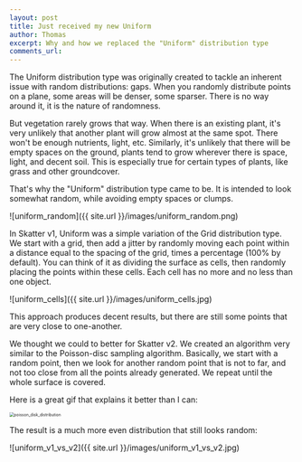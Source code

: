 ```yaml
---
layout: post
title: Just received my new Uniform
author: Thomas
excerpt: Why and how we replaced the "Uniform" distribution type
comments_url: 
---
```




The Uniform distribution type was originally created to tackle an inherent issue with random distributions: gaps.
When you randomly distribute points on a plane, some areas will be denser, some sparser. There is no way around it, it is the nature of randomness.

But vegetation rarely grows that way. When there is an existing plant, it's very unlikely that another plant will grow almost at the same spot. There won't be enough nutrients, light, etc. Similarly, it's unlikely that there will be empty spaces on the ground, plants tend to grow wherever there is space, light, and decent soil. This is especially true for certain types of plants, like grass and other groundcover.

That's why the "Uniform" distribution type came to be. It is intended to look somewhat random, while avoiding empty spaces or clumps.

![uniform_random]({{ site.url }}/images/uniform_random.png)

In Skatter v1, Uniform was a simple variation of the Grid distribution type. We start with a grid, then add a jitter by randomly moving each point within a distance equal to the spacing of the grid, times a percentage (100% by default).
You can think of it as dividing the surface as cells, then randomly placing the points within these cells. Each cell has no more and no less than one object.

![uniform_cells]({{ site.url }}/images/uniform_cells.jpg)

This approach produces decent results, but there are still some points that are very close to one-another.

We thought we could to better for Skatter v2. We created an algorithm very similar to the Poisson-disc sampling algorithm. Basically, we start with a random point, then we look for another random point that is not to far, and not too close from all the points already generated. We repeat until the whole surface is covered.

Here is a great gif that explains it better than I can:

<img src="{{ site.url }}/images/poisson_disk_distribution.gif" alt="poisson_disk_distribution" style="zoom:50%;" />



The result is a much more even distribution that still looks random:

![uniform_v1_vs_v2]({{ site.url }}/images/uniform_v1_vs_v2.jpg)